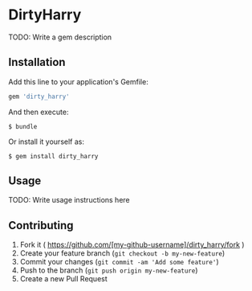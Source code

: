 # DirtyHarry

TODO: Write a gem description

## Installation

Add this line to your application's Gemfile:

```ruby
gem 'dirty_harry'
```

And then execute:

    $ bundle

Or install it yourself as:

    $ gem install dirty_harry

## Usage

TODO: Write usage instructions here

## Contributing

1. Fork it ( https://github.com/[my-github-username]/dirty_harry/fork )
2. Create your feature branch (`git checkout -b my-new-feature`)
3. Commit your changes (`git commit -am 'Add some feature'`)
4. Push to the branch (`git push origin my-new-feature`)
5. Create a new Pull Request
